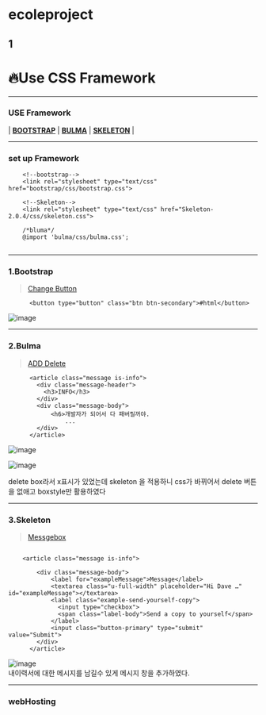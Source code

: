 # ecoleproject


1
---
# 🔥Use CSS Framework
___
### USE Framework
| **[BOOTSTRAP](https://getbootstrap.com/)** | **[BULMA](https://bulma.io/)** | **[SKELETON](http://getskeleton.com/)** |

___
### set up Framework
```
    <!--bootstrap-->  
    <link rel="stylesheet" type="text/css" href="bootstrap/css/bootstrap.css"> 
    
    <!--Skeleton-->   
    <link rel="stylesheet" type="text/css" href="Skeleton-2.0.4/css/skeleton.css">
    
    /*bluma*/   
    @import 'bulma/css/bulma.css';
    
```
___
### 1.Bootstrap
>[Change Button](https://getbootstrap.com/docs/5.2/components/buttons/#button-plugin)

```
      <button type="button" class="btn btn-secondary">#html</button> 
```
![image](https://user-images.githubusercontent.com/48702158/198940260-6f8a7ec3-e5a2-4347-afef-c28f2e50dd65.png)
 ___

### 2.Bulma
>[ADD Delete](https://bulma.io/documentation/elements/delete/)

```
      <article class="message is-info">
        <div class="message-header">
          <h3>INFO</h3>
        </div>
        <div class="message-body">
            <h6>개발자가 되어서 다 패버릴꺼야.
                ...
        </div>
      </article>
```
![image](https://user-images.githubusercontent.com/48702158/198940737-df200487-d434-41a4-9844-e8f8272b5310.png)


![image](https://user-images.githubusercontent.com/48702158/198940925-a6f05971-5c59-45df-bbfa-04d8649834f7.png)

delete box라서 x표시가 있었는데 skeleton 을 적용하니 css가 바뀌어서 delete 버튼을 없애고 boxstyle만 활용하였다
 ___

### 3.Skeleton
>[Messgebox](http://getskeleton.com/)

```
        
    <article class="message is-info">

        <div class="message-body">
            <label for="exampleMessage">Message</label>
            <textarea class="u-full-width" placeholder="Hi Dave …" id="exampleMessage"></textarea>
            <label class="example-send-yourself-copy">
              <input type="checkbox">
              <span class="label-body">Send a copy to yourself</span>
            </label>
            <input class="button-primary" type="submit" value="Submit">
        </div>
      </article>
```
![image](https://user-images.githubusercontent.com/48702158/198941558-dc24d9be-877a-4e96-9720-e868160630c2.png)    
내이력서에 대한 메시지를 남길수 있게 메시지 창을 추가하였다.
 ___
### webHosting
